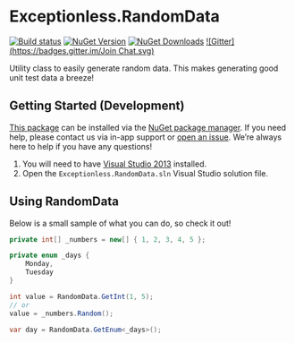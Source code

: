 # Exceptionless.RandomData
[![Build status](https://ci.appveyor.com/api/projects/status/jiw0i4c33c70ofqq?svg=true)](https://ci.appveyor.com/project/Exceptionless/exceptionless-randomdata) [![NuGet Version](http://img.shields.io/nuget/v/Exceptionless.RandomData.svg?style=flat)](https://www.nuget.org/packages/Exceptionless.RandomData/) [![NuGet Downloads](http://img.shields.io/nuget/dt/Exceptionless.RandomData.svg?style=flat)](https://www.nuget.org/packages/Exceptionless.RandomData/) [![Gitter](https://badges.gitter.im/Join Chat.svg)](https://gitter.im/exceptionless/Discuss)

Utility class to easily generate random data. This makes generating good unit test data a breeze!

## Getting Started (Development)

[This package](https://www.nuget.org/packages/Exceptionless.RandomData/) can be installed via the [NuGet package manager](https://docs.nuget.org/consume/Package-Manager-Dialog). If you need help, please contact us via in-app support or [open an issue](https://github.com/exceptionless/Exceptionless.RandomData/issues/new). We’re always here to help if you have any questions!

1. You will need to have [Visual Studio 2013](http://www.visualstudio.com/products/visual-studio-community-vs) installed.
2. Open the `Exceptionless.RandomData.sln` Visual Studio solution file.

## Using RandomData

Below is a small sample of what you can do, so check it out!

```csharp
private int[] _numbers = new[] { 1, 2, 3, 4, 5 };

private enum _days {
    Monday,
    Tuesday
}

int value = RandomData.GetInt(1, 5);
// or
value = _numbers.Random();
    
var day = RandomData.GetEnum<_days>();
```
